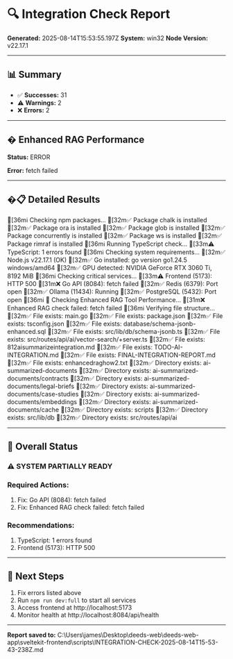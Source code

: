 # 🔍 Integration Check Report

**Generated:** 2025-08-14T15:53:55.197Z
**System:** win32
**Node Version:** v22.17.1

---

## 📊 Summary

- ✅ **Successes:** 31
- ⚠️ **Warnings:** 2
- ❌ **Errors:** 2

---

## � Enhanced RAG Performance


**Status:** ERROR

**Error:** fetch failed



---

## �📋 Detailed Results

[36mℹ️  Checking npm packages...
[32m✅  Package chalk is installed
[32m✅  Package ora is installed
[32m✅  Package glob is installed
[32m✅  Package concurrently is installed
[32m✅  Package ws is installed
[32m✅  Package rimraf is installed
[36mℹ️  Running TypeScript check...
[33m⚠️  TypeScript: 1 errors found
[36mℹ️  Checking system requirements...
[32m✅  Node.js v22.17.1 (OK)
[32m✅  Go installed: go version go1.24.5 windows/amd64
[32m✅  GPU detected: NVIDIA GeForce RTX 3060 Ti, 8192 MiB
[36mℹ️  Checking critical services...
[33m⚠️  Frontend (5173): HTTP 500
[31m❌  Go API (8084): fetch failed
[32m✅  Redis (6379): Port open
[32m✅  Ollama (11434): Running
[32m✅  PostgreSQL (5432): Port open
[36mℹ️  🚀 Checking Enhanced RAG Tool Performance...
[31m❌  Enhanced RAG check failed: fetch failed
[36mℹ️  Verifying file structure...
[32m✅  File exists: main.go
[32m✅  File exists: package.json
[32m✅  File exists: tsconfig.json
[32m✅  File exists: database/schema-jsonb-enhanced.sql
[32m✅  File exists: src/lib/db/schema-jsonb.ts
[32m✅  File exists: src/routes/api/ai/vector-search/+server.ts
[32m✅  File exists: 812aisummarizeintegration.md
[32m✅  File exists: TODO-AI-INTEGRATION.md
[32m✅  File exists: FINAL-INTEGRATION-REPORT.md
[32m✅  File exists: enhancedraghow2.txt
[32m✅  Directory exists: ai-summarized-documents
[32m✅  Directory exists: ai-summarized-documents/contracts
[32m✅  Directory exists: ai-summarized-documents/legal-briefs
[32m✅  Directory exists: ai-summarized-documents/case-studies
[32m✅  Directory exists: ai-summarized-documents/embeddings
[32m✅  Directory exists: ai-summarized-documents/cache
[32m✅  Directory exists: scripts
[32m✅  Directory exists: src/lib/db
[32m✅  Directory exists: src/routes/api/ai

---

## 🚦 Overall Status

### ⚠️ SYSTEM PARTIALLY READY


### Required Actions:
1. Fix: Go API (8084): fetch failed
2. Fix: Enhanced RAG check failed: fetch failed



### Recommendations:
1. TypeScript: 1 errors found
2. Frontend (5173): HTTP 500


---

## 🚀 Next Steps

1. Fix errors listed above
2. Run `npm run dev:full` to start all services
3. Access frontend at http://localhost:5173
4. Monitor health at http://localhost:8084/api/health

---

**Report saved to:** C:\Users\james\Desktop\deeds-web\deeds-web-app\sveltekit-frontend\scripts\INTEGRATION-CHECK-2025-08-14T15-53-43-238Z.md

